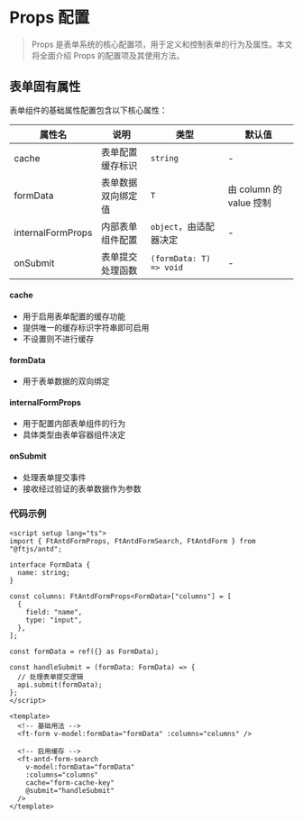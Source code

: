 # Props 配置

> Props 是表单系统的核心配置项，用于定义和控制表单的行为及属性。本文将全面介绍 Props 的配置项及其使用方法。

## 表单固有属性

表单组件的基础属性配置包含以下核心属性：

| 属性名            | 说明               | 类型                    | 默认值                  |
| ----------------- | ------------------ | ----------------------- | ----------------------- |
| cache             | 表单配置缓存标识   | `string`                | -                       |
| formData          | 表单数据双向绑定值 | `T`                     | 由 column 的 value 控制 |
| internalFormProps | 内部表单组件配置   | `object`，由适配器决定  | -                       |
| onSubmit          | 表单提交处理函数   | `(formData: T) => void` | -                       |

#### cache

- 用于启用表单配置的缓存功能
- 提供唯一的缓存标识字符串即可启用
- 不设置则不进行缓存

#### formData

- 用于表单数据的双向绑定

#### internalFormProps

- 用于配置内部表单组件的行为
- 具体类型由表单容器组件决定

#### onSubmit

- 处理表单提交事件
- 接收经过验证的表单数据作为参数

### 代码示例

```vue
<script setup lang="ts">
import { FtAntdFormProps, FtAntdFormSearch, FtAntdForm } from "@ftjs/antd";

interface FormData {
  name: string;
}

const columns: FtAntdFormProps<FormData>["columns"] = [
  {
    field: "name",
    type: "input",
  },
];

const formData = ref({} as FormData);

const handleSubmit = (formData: FormData) => {
  // 处理表单提交逻辑
  api.submit(formData);
};
</script>

<template>
  <!-- 基础用法 -->
  <ft-form v-model:formData="formData" :columns="columns" />

  <!-- 启用缓存 -->
  <ft-antd-form-search
    v-model:formData="formData"
    :columns="columns"
    cache="form-cache-key"
    @submit="handleSubmit"
  />
</template>
```

